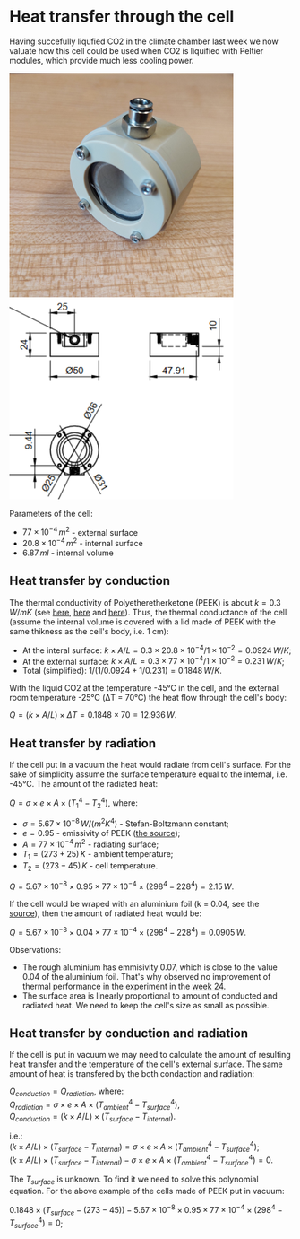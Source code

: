 # Heat transfer through the cell

Having succefully liqufied CO2 in the climate chamber last week we now valuate how this cell could be used when CO2 is liquified with Peltier modules, which provide much less cooling power.

<img alt="The photo of the cell made of PEEK at UNIBO" src="/img/20240919_143224.jpg" width=400px>

<img alt="The dwawing of the cell made of PEEK at UNIBO" src="/img/2024-09-30 - Drawing of the cell.png" width=400px>

Parameters of the cell:
* $`77 \times 10^{-4} \, m^2`$ - external surface
* $`20.8 \times 10^{-4} \, m^2`$ - internal surface
* $`6.87 \, ml`$ - internal volume

## Heat transfer by conduction

The thermal conductivity of Polyetheretherketone (PEEK) is about $`k = 0.3 \, W/mK`$ (see [here](https://thermtest.com/application/thermal-conductivity-of-peek), [here](https://www.hpp-performance.com/fileadmin/user_upload/user_upload/fluteck_K_300-FLS_v15.03_datenblatt_PEEK.pdf) and [here](https://www.directplastics.co.uk/pdf/datasheets/PEEK%20Data%20Sheet.pdf)). Thus, the thermal conductance of the cell (assume the internal volume is covered with a lid made of PEEK with the same thikness as the cell's body, i.e. 1 cm): 
* At the interal surface: $`k\times A/L = 0.3 \times 20.8 \times 10^{-4}/1 \times 10^{-2} = 0.0924 \, W/K`$;
* At the external surface: $`k\times A/L = 0.3 \times 77 \times 10^{-4}/1 \times 10^{-2} = 0.231 \, W/K`$;
* Total (simplified): $`1/(1/0.0924 + 1/0.231) = 0.1848\, W/K`$.

With the liquid CO2 at the temperature -45&deg;C in the cell, and the external room temperature -25&deg;C (&#916;T = 70&deg;C) the heat flow through the cell's body:

$`Q = (k \times A / L) \times \Delta T = 0.1848 \times 70 = 12.936\, W`$.

## Heat transfer by radiation

If the cell put in a vacuum the heat would radiate from cell's surface. For the sake of simplicity assume the surface temperature equal to the internal, i.e. -45&deg;C. The amount of the radiated heat:

$`Q = \sigma \times e \times A \times (T_1^4 - T_2^4)`$, where:
* $`\sigma = 5.67 \times 10^{-8} \, W/(m^2 K^4)`$ - Stefan-Boltzmann constant;
* $`e = 0.95`$ - emissivity of PEEK ([the source](https://repositories.lib.utexas.edu/server/api/core/bitstreams/4e1e9d12-d3e4-4226-afe1-46baf0e80249/content));
* $`A = 77 \times 10^{-4} \, m^2`$ - radiating surface;
* $`T_1 = (273 + 25) \, K`$ - ambient temperature;
* $`T_2 = (273 - 45) \, K`$ - cell temperature.

$`Q = 5.67 \times 10^{-8} \times 0.95 \times 77 \times 10^{-4} \times (298^4 - 228^4) = 2.15 \, W`$.

If the cell would be wraped with an aluminium foil (k = 0.04, see the [source](https://www.engineeringtoolbox.com/emissivity-coefficients-d_447.html)), then the amount of radiated heat would be:

$`Q = 5.67 \times 10^{-8} \times 0.04 \times 77 \times 10^{-4} \times (298^4 - 228^4) = 0.0905 \, W`$.

Observations:
* The rough aluminium has emmisivity 0.07, which is close to the value 0.04 of the aluminium foil. That's why observed no improvement of thermal performance in the experiment in the [week 24](</journal/week 24.md>).
* The surface area is linearly proportional to amount of conducted and radiated heat. We need to keep the cell's size as small as possible.

## Heat transfer by conduction and radiation
If the cell is put in vacuum we may need to calculate the amount of resulting heat transfer and the temperature of the cell's external surface. The same amount of heat is transfered by the both condaction and radiation:

$`Q_{conduction} = Q_{radiation}`$, where:  
$`Q_{radiation} = \sigma \times e \times A \times (T_{ambient}^4 - T_{surface}^4)`$,  
$`Q_{conduction} = (k \times A / L) \times (T_{surface} - T_{internal})`$.

i.e.:  
$`(k \times A / L) \times (T_{surface} - T_{internal}) = \sigma \times e \times A \times (T_{ambient}^4 - T_{surface}^4)`$;  
$`(k \times A / L) \times (T_{surface} - T_{internal}) - \sigma \times e \times A \times (T_{ambient}^4 - T_{surface}^4) = 0`$. 

The $`T_{surface}`$ is unknown. To find it we need to solve this polynomial equation. For the above example of the cells made of PEEK put in vacuum:

$`0.1848 \times (T_{surface} - (273-45)) - 5.67 \times 10^{-8} \times 0.95 \times 77 \times 10^{-4} \times (298^4 - T_{surface}^4) = 0`$;  

